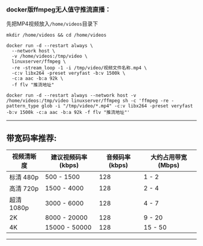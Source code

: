 ### docker版ffmpeg无人值守推流直播：

先把MP4视频放入`/home/videos`目录下


```
mkdir /home/videos && cd /home/videos
```



```
docker run -d --restart always \
  --network host \
  -v /home/videos:/tmp/video \
  linuxserver/ffmpeg \
  -re -stream_loop -1 -i /tmp/video/视频文件名称.mp4 \
  -c:v libx264 -preset veryfast -b:v 1500k \
  -c:a aac -b:a 92k \
  -f flv "推流地址"
```


```
docker run -d --restart always --network host -v /home/videos:/tmp/video linuxserver/ffmpeg sh -c 'ffmpeg -re -pattern_type glob -i "/tmp/video/*.mp4" -c:v libx264 -preset veryfast -b:v 1500k -c:a aac -b:a 92k -f flv "推流地址"'
```

---

##  带宽码率推荐:

| 视频清晰度    | 建议视频码率 (kbps) | 音频码率 (kbps) | 大约占用带宽 (Mbps) |
|-------------|-------------------|----------------|------------------|
| 标清 480p  | 500 - 1500        | 128            | 1 - 2     |
| 高清 720p  | 1500 - 4000       | 128            | 2 - 4      |
| 超清 1080p | 3000 - 6000       | 128            | 4 - 7      |
| 2K           | 8000 - 20000      | 128            | 9 - 20     |
| 4K           | 15000 - 50000     | 128            | 15 - 50    |



---



